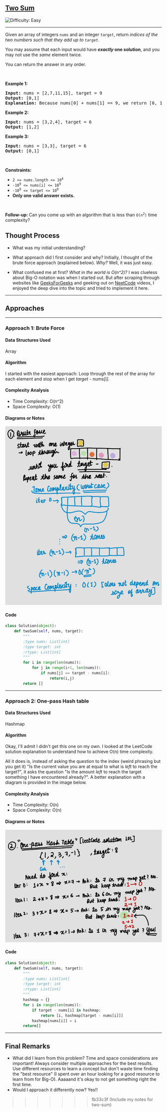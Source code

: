 <h2><a href="https://leetcode.com/problems/two-sum">Two Sum</a></h2> <img src='https://img.shields.io/badge/Difficulty-Easy-brightgreen' alt='Difficulty: Easy' /><hr><p>Given an array of integers <code>nums</code>&nbsp;and an integer <code>target</code>, return <em>indices of the two numbers such that they add up to <code>target</code></em>.</p>

<p>You may assume that each input would have <strong><em>exactly</em> one solution</strong>, and you may not use the <em>same</em> element twice.</p>

<p>You can return the answer in any order.</p>

<p>&nbsp;</p>
<p><strong class="example">Example 1:</strong></p>

<pre>
<strong>Input:</strong> nums = [2,7,11,15], target = 9
<strong>Output:</strong> [0,1]
<strong>Explanation:</strong> Because nums[0] + nums[1] == 9, we return [0, 1].
</pre>

<p><strong class="example">Example 2:</strong></p>

<pre>
<strong>Input:</strong> nums = [3,2,4], target = 6
<strong>Output:</strong> [1,2]
</pre>

<p><strong class="example">Example 3:</strong></p>

<pre>
<strong>Input:</strong> nums = [3,3], target = 6
<strong>Output:</strong> [0,1]
</pre>

<p>&nbsp;</p>
<p><strong>Constraints:</strong></p>

<ul>
	<li><code>2 &lt;= nums.length &lt;= 10<sup>4</sup></code></li>
	<li><code>-10<sup>9</sup> &lt;= nums[i] &lt;= 10<sup>9</sup></code></li>
	<li><code>-10<sup>9</sup> &lt;= target &lt;= 10<sup>9</sup></code></li>
	<li><strong>Only one valid answer exists.</strong></li>
</ul>

<p>&nbsp;</p>
<strong>Follow-up:&nbsp;</strong>Can you come up with an algorithm that is less than <code>O(n<sup>2</sup>)</code> time complexity?

## Thought Process

- What was my initial understanding?

- What approach did I first consider and why?
Initially, I thought of the brute force approach (explained below). *Why?* Well, it was just easy.

- What confused me at first?
*What in the world is O(n^2)?* I was clueless about Big-O notation was when I started out. But after scraping through websites like [GeeksForGeeks](https://www.geeksforgeeks.org/analysis-algorithms-big-o-analysis/) and geeking out on [NeetCode](https://www.youtube.com/watch?v=BgLTDT03QtU) videos, I enjoyed the deep dive into the topic and tried to implement it here. 

---

## Approaches

---

### Approach 1: Brute Force

#### Data Structures Used
Array

#### Algorithm
I started with the easiest approach: Loop through the rest of the array for each element and stop when I get *target - nums[i]*. 

#### Complexity Analysis
- Time Complexity: O(n^2)
- Space Complexity: O(1)

#### Diagrams or Notes
![Approach 1 Notes](./notes/approach1.png)

#### Code
```python
class Solution(object):
    def twoSum(self, nums, target):
        """
        :type nums: List[int]
        :type target: int
        :rtype: List[int]
        """
        for i in range(len(nums)):
            for j in range(i+1, len(nums)):
                if nums[j] == target - nums[i]:
                    return(i,j)
        return []
```
---

### Approach 2: One-pass Hash table

#### Data Structures Used
Hashmap

#### Algorithm
Okay, I'll admit I didn't get this one on my own. I looked at the LeetCode solution explanation to understand how to achieve O(n) time complexity. 

All it does is, instead of asking the question to the index (weird phrasing but you get it) "Is the current value you are at equal to what is *left* to reach the target?", it asks the question "Is the amount *left* to reach the target something I have encountered already?". A better explanation with a diagram is provided in the image below. 

#### Complexity Analysis
- Time Complexity: O(n)
- Space Complexity: O(n)

#### Diagrams or Notes
![Approach 2 Notes](./notes/approach2.png)

#### Code
```python
class Solution(object):
    def twoSum(self, nums, target):
        """
        :type nums: List[int]
        :type target: int
        :rtype: List[int]
        """
        hashmap = {}
        for i in range(len(nums)):
            if target - nums[i] in hashmap:
                return [i, hashmap[target - nums[i]]]
            hashmap[nums[i]] = i
        return[]
```

---

## Final Remarks

- What did I learn from this problem?
Time and space considerations are important! 
Always consider multiple approaches for the best results.
Use different resources to learn a concept but don't waste time finding the "best resource" (I spent over an hour looking for a good resource to learn from for Big-O).
Aaaaand it's okay to not get something right the first time.
- Would I approach it differently now?
Yes!!


>>>>>>> fb33c3f (Include my notes for two-sum)
